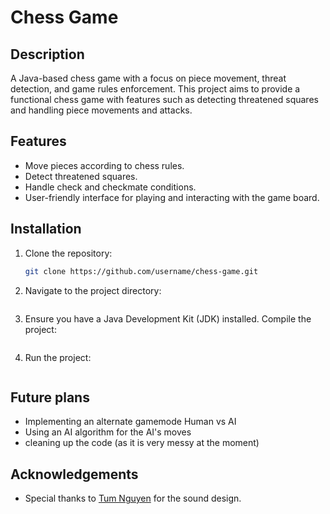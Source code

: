 # Chess Game

## Description

A Java-based chess game with a focus on piece movement, threat detection, and game rules enforcement. This project aims to provide a functional chess game with features such as detecting threatened squares and handling piece movements and attacks.

## Features

- Move pieces according to chess rules.
- Detect threatened squares.
- Handle check and checkmate conditions.
- User-friendly interface for playing and interacting with the game board.

## Installation

1. Clone the repository:
   ```bash
   git clone https://github.com/username/chess-game.git
   ```
2. Navigate to the project directory:

   ```cd chess-game

   ```

3. Ensure you have a Java Development Kit (JDK) installed. Compile the project:

   ```javac -d bin src/**/*.java

   ```

4. Run the project:

   ```java -cp bin ChessGame

   ```

## Future plans

- Implementing an alternate gamemode Human vs AI
- Using an AI algorithm for the AI's moves
- cleaning up the code (as it is very messy at the moment)

## Acknowledgements

- Special thanks to [Tum Nguyen](https://www.linkedin.com/in/do-hoang-bao-nguyen-72a8b7232/) for the sound design.

